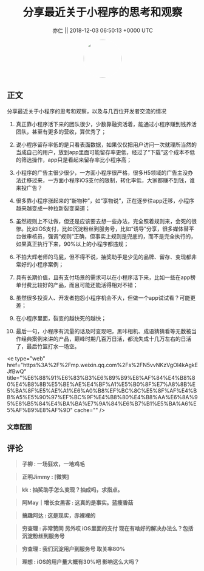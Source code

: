 <h1 align="center">分享最近关于小程序的思考和观察</h1>




<p align="center">
    <a>亦仁 || 2018-12-03 06:50:13 &#43;0000 UTC</a>
</p>

<div align="center">
    <img src="https://images.zsxq.com/Fn3NQqCN8nuGF86yZPXSbEsl0mb3?e=1590940799&amp;token=kIxbL07-8jAj8w1n4s9zv64FuZZNEATmlU_Vm6zD:pfbNc8W3hS0oYG_hyXXh_rHMHuc=" width="100" height="100" style="border:1px solid;border-radius:50%; color:#ffffff"/>
</div>




## 正文

<div>
分享最近关于小程序的思考和观察，以及与几百位开发者交流的情况

1. 真正靠小程序活下来的团队很少，少数靠融资活着，能通过小程序赚到钱养活团队，甚至有更多的营收，算优秀了；

2. 说小程序留存率低的是只看表面数据，如果仅仅把用户访问一次就理所当然的当成自己的用户，放到app里面可能留存率更低，经过了“下载”这个成本不低的筛选操作，app只是看起来留存率比小程序高；

3. 小程序的广告主很少很少，一方面小程序很严格，很多H5领域的广告主没办法迁移过来，一方面小程序iOS支付的限制，转化率低，大家都赚不到钱，谁来投广告？

4. 很多靠小程序涨起来的“新物种”，如“享物说”，正在逐步往app迁移，小程序越来越变成一种拉新裂变渠道；

5. 虽然规则上不让做，但还是应该要去想一些办法，完全照着规则来，会死的很惨。比如iOS支付，比如沉淀粉丝到服务号，比如“诱导”分享，很多媒体替平台做审核员，强调“规则”正确，但事实上规则是兜底的，而不是完全执行的，如果真正执行下来，90%以上的小程序都违规；

6. 不拍大辉老师的马屁，但不得不说，抽奖助手是少见的品牌、留存、变现都非常好的小程序案例；

7. 具有长期价值，且有支付场景的需求可以在小程序活下来，比如一些在app榜单付费比较好的产品，而且可能还能活得相对不错；

8. 虽然很多投资人、开发者抱怨小程序机会不大，但做一个app试试看？可能更差；

9. 在小程序里面，裂变的越快死的越快；

10. 最后一句，小程序有流量的话及时变现吧，黑咔相机、成语猜猜看等无数被当作经典案例来讲的产品，巅峰时期几百万日活，都流失成十几万左右的日活了，最后竹篮打水一场空。

&lt;e type=&#34;web&#34; href=&#34;https%3A%2F%2Fmp.weixin.qq.com%2Fs%2FN5vvNKzVgOl4kAgkEJfBwQ&#34; title=&#34;%E6%88%91%E6%83%B3%E6%89%B9%E8%AF%84%E4%B8%80%E4%B8%8B%E5%BE%AE%E4%BF%A1%E5%B0%8F%E7%A8%8B%E5%BA%8F%E5%AE%A1%E6%A0%B8%EF%BC%8C%E5%8F%AF%E4%BB%A5%E5%90%97%EF%BC%9F%E4%B8%80%E4%B8%AA%E6%8A%95%E8%B5%84%E4%BA%BA%E7%9A%84%E6%B7%B1%E5%BA%A6%E5%AF%B9%E8%AF%9D&#34; cache=&#34;&#34; /&gt;
</div>

### 文章配图

<div class="image" align="center">

</div>


## 评论

<div align="left">
<div>

<blockquote >
<span> <strong>子柳 : 一场狂欢，一地鸡毛 </strong></span>
</blockquote>

<blockquote >
<span> <strong>正明Jimmy : [微笑] </strong></span>
</blockquote>

<blockquote >
<span> <strong>kk : 抽奖助手怎么变现？抽成吗，求指点。 </strong></span>
</blockquote>

<blockquote >
<span> <strong>阿May｜增长女黑客 : 这真的是事实。蓝瘦香菇 </strong></span>
</blockquote>

<blockquote >
<span> <strong>搞趣阿达 : 这是现实，赤裸裸的 </strong></span>
</blockquote>

<blockquote >
<span> <strong>穷查理 : 非常赞同  另外哎  iOS里面的支付 现在有啥好的解决办法么？包括沉淀粉丝到服务号 </strong></span>
</blockquote>

<blockquote >
<span> <strong>穷查理 : 我们沉淀用户到服务号    取关率80% </strong></span>
</blockquote>

<blockquote >
<span> <strong>理想 : iOS的用户量大概有30%吧 影响这么大吗？ </strong></span>
</blockquote>

</div>
</div>